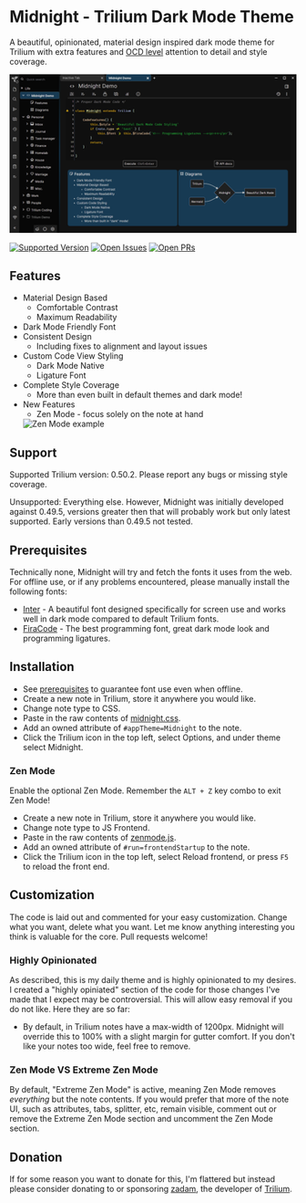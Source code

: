 # Midnight - Trilium Dark Mode Theme
A beautiful, opinionated, material design inspired dark mode theme for Trilium with extra features and [OCD level](https://github.com/zadam/trilium/issues/2639) attention to detail and style coverage. 

![Midnight Screenshot](/img/midnight.png?raw=true "Midnight Screenshot")

[![Supported Version](https://img.shields.io/badge/trilium-0.50.2-blue "Supported Trilium Version")](https://github.com/zadam/trilium)
[![Open Issues](https://img.shields.io/github/issues/cwilliams5/Midnight-Trilium-Dark-Mode "Open Issues")](https://github.com/cwilliams5/Midnight-Trilium-Dark-Mode/issues)
[![Open PRs](https://img.shields.io/github/issues-pr/cwilliams5/Midnight-Trilium-Dark-Mode "Open PRs")](https://github.com/cwilliams5/Midnight-Trilium-Dark-Mode/pulls)

## Features
* Material Design Based
  * Comfortable Contrast
  * Maximum Readability
* Dark Mode Friendly Font
* Consistent Design
  * Including fixes to alignment and layout issues
* Custom Code View Styling
  * Dark Mode Native
  * Ligature Font
* Complete Style Coverage
  * More than even built in default themes and dark mode!
* New Features
  * Zen Mode - focus solely on the note at hand
   <img src="https://raw.githubusercontent.com/cwilliams5/Midnight-Trilium-Dark-Mode/main/img/zenmode.gif" title="Zen Mode example" width=600px>

## Support

Supported Trilium version: 0.50.2. Please report any bugs or missing style coverage.

Unsupported: Everything else. However, Midnight was initially developed against 0.49.5, versions greater then that will probably work but only latest supported. Early versions than 0.49.5 not tested.

## Prerequisites
Technically none, Midnight will try and fetch the fonts it uses from the web. For offline use, or if any problems encountered, please manually install the following fonts:
* [Inter](https://github.com/rsms/inter) - A beautiful font designed specifically for screen use and works well in dark mode compared to default Trilium fonts.
* [FiraCode](https://github.com/tonsky/FiraCode) - The best programming font, great dark mode look and programming ligatures. 

## Installation
* See [prerequisites](https://github.com/cwilliams5/Midnight-Trilium-Dark-Mode/edit/main/README.md#prerequisites) to guarantee font use even when offline.
* Create a new note in Trilium, store it anywhere you would like.
* Change note type to CSS.
* Paste in the raw contents of [midnight.css](https://raw.githubusercontent.com/cwilliams5/Midnight-Trilium-Dark-Mode/main/midnight.css).
* Add an owned attribute of ```#appTheme=Midnight``` to the note.
* Click the Trilium icon in the top left, select Options, and under theme select Midnight.

### Zen Mode

Enable the optional Zen Mode. Remember the ```ALT + Z``` key combo to exit Zen Mode!
* Create a new note in Trilium, store it anywhere you would like.
* Change note type to JS Frontend.
* Paste in the raw contents of [zenmode.js](https://raw.githubusercontent.com/cwilliams5/Midnight-Trilium-Dark-Mode/main/zenmode.js).
* Add an owned attribute of ```#run=frontendStartup``` to the note.
* Click the Trilium icon in the top left, select Reload frontend, or press ```F5``` to reload the front end.

## Customization
The code is laid out and commented for your easy customization. Change what you want, delete what you want. Let me know anything interesting you think is valuable for the core. Pull requests welcome!

### Highly Opinionated
As described, this is my daily theme and is highly opinionated to my desires. I created a "highly opiniated" section of the code for those changes I've made that I expect may be controversial. This will allow easy removal if you do not like. Here they are so far:
* By default, in Trilium notes have a max-width of 1200px. Midnight will override this to 100% with a slight margin for gutter comfort. If you don't like your notes too wide, feel free to remove.

### Zen Mode VS Extreme Zen Mode
By default, "Extreme Zen Mode" is active, meaning Zen Mode removes *everything* but the note contents. If you would prefer that more of the note UI, such as attributes, tabs, splitter, etc, remain visible, comment out or remove the Extreme Zen Mode section and uncomment the Zen Mode section.

## Donation
If for some reason you want to donate for this, I'm flattered but instead please consider donating to or sponsoring [zadam](https://github.com/sponsors/zadam), the developer of [Trilium](https://github.com/zadam/trilium).
